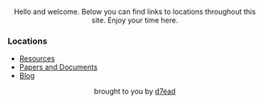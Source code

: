 <p align="center">Hello and welcome. Below you can find links to locations throughout this site. Enjoy your time here.</p>
<h3 align="left">Locations</h3>
<ul>
  <li><a href="https://resource.dreadsec.me/">Resources</a></li>
  <li><a href="https://papers.dreadsec.me/">Papers and Documents</a></li>
  <li><a href="https://blog.dreadsec.me/">Blog</a></li>
</ul>
<p align="center">brought to you by <a href="https://github.com/D7EAD">d7ead</a></p>

